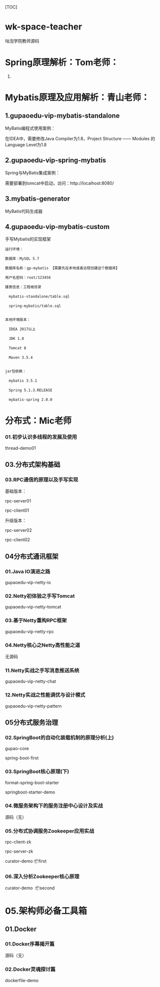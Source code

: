 [TOC]

# wk-space-teacher

咕泡学院教师源码

# Spring原理解析：Tom老师：

1.





# Mybatis原理及应用解析：青山老师：

## 1.gupaoedu-vip-mybatis-standalone

MyBatis编程式使用案例：

在IDEA中，需要修改Java Compiler为1.8，Project Structure —— Modules 的Language Level为1.8

## 2.gupaoedu-vip-spring-mybatis

Spring与MyBatis集成案例：

需要部署到tomcat中启动，访问：http://localhost:8080/

## 3.mybatis-generator

 MyBatis代码生成器

## 4.gupaoedu-vip-mybatis-custom

手写Mybatis的实现框架



```
运行环境：

数据库：MySQL 5.7

数据库名称：gp-mybatis 【需要先在本地或者远程创建这个数据库】

用户名密码：root/123456

建表信息：工程根目录 

　mybatis-standalone/table.sql

　spring-mybatis/table.sql


本地环境版本：

　IDEA 2017以上

　JDK 1.8

　Tomcat 8

　Maven 3.5.4


jar包依赖：

　mybatis 3.5.1

　Spring 5.1.3.RELEASE

　mybatis-spring 2.0.0
```

# 分布式：Mic老师
### 01.初步认识多线程的发展及使用
thread-demo01

## 03.分布式架构基础

### 03.RPC通信的原理以及手写实现

基础版本：

rpc-server01

rpc-client01

升级版本：

rpc-server02

rpc-client02

## 04分布式通讯框架

### 01.Java IO演进之路

gupaoedu-vip-netty-io

### 02.Netty初体验之手写Tomcat

gupaoedu-vip-netty-tomcat

### 03.基于Netty重构RPC框架

gupaoedu-vip-netty-rpc

### 04.Netty核心之Netty高性能之道

无源码

### 11.Netty实战之手写消息推送系统

gupaoedu-vip-netty-chat

### 12.Netty实战之性能调优与设计模式

gupaoedu-vip-netty-pattern

## 05分布式服务治理

### 02.SpringBoot的自动化装载机制的原理分析(上)

gupao-core

spring-boot-first

### 03.SpringBoot核心原理(下)

format-spring-boot-starter

springboot-starter-demo

### 04.微服务架构下的服务注册中心设计及实战

源码（无）

### 05.分布式协调服务Zookeeper应用实战

rpc-client-zk

rpc-server-zk

curator-demo​ :package:first

### 06.深入分析Zookeeper核心原理

curator-demo​ ​ :package:second

# 05.架构师必备工具箱

##  01.Docker

### 01.Docker序幕揭开篇

源码（无）

### 02.Docker灵魂探讨篇

dockerfile-demo















